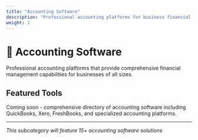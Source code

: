 ```yaml
---
title: "Accounting Software"
description: "Professional accounting platforms for business financial management"
weight: 1
---
```


# 💼 Accounting Software

Professional accounting platforms that provide comprehensive financial management capabilities for businesses of all sizes.

## Featured Tools

Coming soon - comprehensive directory of accounting software including QuickBooks, Xero, FreshBooks, and specialized accounting platforms.

---

*This subcategory will feature 15+ accounting software solutions*